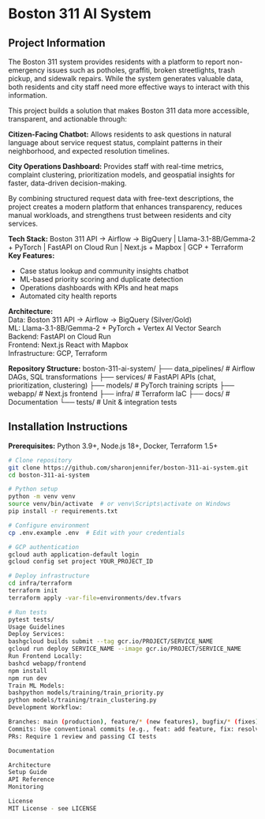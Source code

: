 # Boston 311 AI System

## Project Information

The Boston 311 system provides residents with a platform to report non-emergency issues such as potholes, graffiti, broken streetlights, trash pickup, and sidewalk repairs. While the system generates valuable data, both residents and city staff need more effective ways to interact with this information.

This project builds a solution that makes Boston 311 data more accessible, transparent, and actionable through:

**Citizen-Facing Chatbot:** Allows residents to ask questions in natural language about service request status, complaint patterns in their neighborhood, and expected resolution timelines.

**City Operations Dashboard:** Provides staff with real-time metrics, complaint clustering, prioritization models, and geospatial insights for faster, data-driven decision-making.

By combining structured request data with free-text descriptions, the project creates a modern platform that enhances transparency, reduces manual workloads, and strengthens trust between residents and city services.

**Tech Stack:** Boston 311 API → Airflow → BigQuery | Llama-3.1-8B/Gemma-2 + PyTorch | FastAPI on Cloud Run | Next.js + Mapbox | GCP + Terraform
**Key Features:**
- Case status lookup and community insights chatbot
- ML-based priority scoring and duplicate detection
- Operations dashboards with KPIs and heat maps
- Automated city health reports

**Architecture:**  
Data: Boston 311 API → Airflow → BigQuery (Silver/Gold)  
ML: Llama-3.1-8B/Gemma-2 + PyTorch + Vertex AI Vector Search  
Backend: FastAPI on Cloud Run  
Frontend: Next.js React with Mapbox  
Infrastructure: GCP, Terraform

**Repository Structure:**
boston-311-ai-system/
├── data_pipelines/    # Airflow DAGs, SQL transformations
├── services/          # FastAPI APIs (chat, prioritization, clustering)
├── models/            # PyTorch training scripts
├── webapp/            # Next.js frontend
├── infra/             # Terraform IaC
├── docs/              # Documentation
└── tests/             # Unit & integration tests

## Installation Instructions

**Prerequisites:** Python 3.9+, Node.js 18+, Docker, Terraform 1.5+
```bash
# Clone repository
git clone https://github.com/sharonjennifer/boston-311-ai-system.git
cd boston-311-ai-system

# Python setup
python -m venv venv
source venv/bin/activate  # or venv\Scripts\activate on Windows
pip install -r requirements.txt

# Configure environment
cp .env.example .env  # Edit with your credentials

# GCP authentication
gcloud auth application-default login
gcloud config set project YOUR_PROJECT_ID

# Deploy infrastructure
cd infra/terraform
terraform init
terraform apply -var-file=environments/dev.tfvars

# Run tests
pytest tests/
Usage Guidelines
Deploy Services:
bashgcloud builds submit --tag gcr.io/PROJECT/SERVICE_NAME
gcloud run deploy SERVICE_NAME --image gcr.io/PROJECT/SERVICE_NAME
Run Frontend Locally:
bashcd webapp/frontend
npm install
npm run dev
Train ML Models:
bashpython models/training/train_priority.py
python models/training/train_clustering.py
Development Workflow:

Branches: main (production), feature/* (new features), bugfix/* (fixes)
Commits: Use conventional commits (e.g., feat: add feature, fix: resolve bug)
PRs: Require 1 review and passing CI tests

Documentation

Architecture
Setup Guide
API Reference
Monitoring

License
MIT License - see LICENSE

